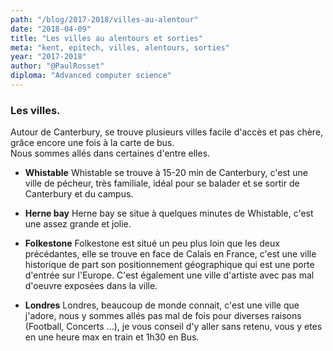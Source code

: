 ```yaml
---
path: "/blog/2017-2018/villes-au-alentour"
date: "2018-04-09"
title: "Les villes au alentours et sorties"
meta: "kent, epitech, villes, alentours, sorties"
year: "2017-2018"
author: "@PaulRosset"
diploma: "Advanced computer science"
---
```


### Les villes.

Autour de Canterbury, se trouve plusieurs villes facile d'accès et pas chère, grâce encore une fois à la carte de bus.  
Nous sommes allés dans certaines d'entre elles.

* **Whistable**
  Whistable se trouve à 15-20 min de Canterbury, c'est une ville de pécheur, très familiale, idéal pour se balader et se sortir de Canterbury et du campus.

* **Herne bay**
  Herne bay se situe à quelques minutes de Whistable, c'est une assez grande et jolie.

* **Folkestone**
  Folkestone est situé un peu plus loin que les deux précédantes, elle se trouve en face de Calais en France, c'est une ville historique de part son positionnement géographique qui est une porte d'entrée sur l'Europe. C'est également une ville d'artiste avec pas mal d'oeuvre exposées dans la ville.

* **Londres**
  Londres, beaucoup de monde connait, c'est une ville que j'adore, nous y sommes allés pas mal de fois pour diverses raisons (Football, Concerts ...), je vous conseil d'y aller sans retenu, vous y etes en une heure max en train et 1h30 en Bus.
